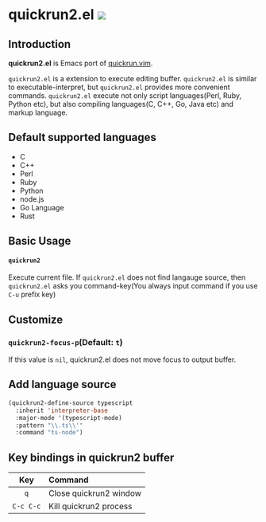 # quickrun2.el ![](https://github.com/syohex/emacs-quickrun2/workflows/CI/badge.svg)

## Introduction

**quickrun2.el** is Emacs port of [quickrun.vim](https://github.com/thinca/vim-quickrun).


`quickrun2.el` is a extension to execute editing buffer.
`quickrun2.el` is similar to executable-interpret, but `quickrun2.el` provides more convenient
commands. `quickrun2.el` execute not only script languages(Perl, Ruby, Python etc), but also
compiling languages(C, C++, Go, Java etc) and markup language.


## Default supported languages

* C
* C++
* Perl
* Ruby
* Python
* node.js
* Go Language
* Rust


## Basic Usage

#### `quickrun2`

Execute current file. If `quickrun2.el` does not find langauge source,
then `quickrun2.el` asks you command-key(You always input command
if you use `C-u` prefix key)

## Customize

### `quickrun2-focus-p`(Default: `t`)

If this value is `nil`, quickrun2.el does not move focus to output buffer.


## Add language source

```lisp
(quickrun2-define-source typescript
  :inherit 'interpreter-base
  :major-mode '(typescript-mode)
  :pattern "\\.ts\\'"
  :command "ts-node")
```


## Key bindings in quickrun2 buffer

| Key       | Command                |
|:---------:|:-----------------------|
| `q`       | Close quickrun2 window  |
| `C-c C-c` | Kill quickrun2 process  |
